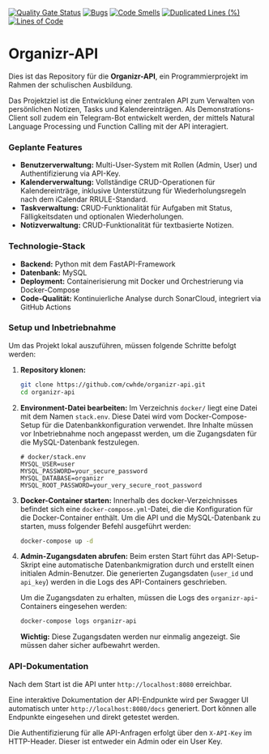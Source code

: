 [![Quality Gate Status](https://sonarcloud.io/api/project_badges/measure?project=cwhde_organizr-api&metric=alert_status&token=84681f1b724cc905c5711ff62744b85c201afe3d)](https://sonarcloud.io/summary/new_code?id=cwhde_organizr-api) [![Bugs](https://sonarcloud.io/api/project_badges/measure?project=cwhde_organizr-api&metric=bugs&token=84681f1b724cc905c5711ff62744b85c201afe3d)](https://sonarcloud.io/summary/new_code?id=cwhde_organizr-api) [![Code Smells](https://sonarcloud.io/api/project_badges/measure?project=cwhde_organizr-api&metric=code_smells&token=84681f1b724cc905c5711ff62744b85c201afe3d)](https://sonarcloud.io/summary/new_code?id=cwhde_organizr-api) [![Duplicated Lines (%)](https://sonarcloud.io/api/project_badges/measure?project=cwhde_organizr-api&metric=duplicated_lines_density&token=84681f1b724cc905c5711ff62744b85c201afe3d)](https://sonarcloud.io/summary/new_code?id=cwhde_organizr-api) [![Lines of Code](https://sonarcloud.io/api/project_badges/measure?project=cwhde_organizr-api&metric=ncloc&token=84681f1b724cc905c5711ff62744b85c201afe3d)](https://sonarcloud.io/summary/new_code?id=cwhde_organizr-api)

# Organizr-API

Dies ist das Repository für die **Organizr-API**, ein Programmierprojekt im Rahmen der schulischen Ausbildung. 

Das Projektziel ist die Entwicklung einer zentralen API zum Verwalten von persönlichen Notizen, Tasks und Kalendereinträgen.  Als Demonstrations-Client soll zudem ein Telegram-Bot entwickelt werden, der mittels Natural Language Processing und Function Calling mit der API interagiert. 

### Geplante Features

* **Benutzerverwaltung:** Multi-User-System mit Rollen (Admin, User) und Authentifizierung via API-Key. 
* **Kalenderverwaltung:** Vollständige CRUD-Operationen für Kalendereinträge, inklusive Unterstützung für Wiederholungsregeln nach dem iCalendar RRULE-Standard. 
* **Taskverwaltung:** CRUD-Funktionalität für Aufgaben mit Status, Fälligkeitsdaten und optionalen Wiederholungen. 
* **Notizverwaltung:** CRUD-Funktionalität für textbasierte Notizen. 

### Technologie-Stack

* **Backend:** Python mit dem FastAPI-Framework 
* **Datenbank:** MySQL 
* **Deployment:** Containerisierung mit Docker und Orchestrierung via Docker-Compose 
* **Code-Qualität:** Kontinuierliche Analyse durch SonarCloud, integriert via GitHub Actions

### Setup und Inbetriebnahme

Um das Projekt lokal auszuführen, müssen folgende Schritte befolgt werden:

1.  **Repository klonen:**
    ```bash
    git clone https://github.com/cwhde/organizr-api.git
    cd organizr-api
    ```
2.  **Environment-Datei bearbeiten:**
    Im Verzeichnis `docker/` liegt eine Datei mit dem Namen `stack.env`. Diese Datei wird vom Docker-Compose-Setup für die Datenbankkonfiguration verwendet. Ihre Inhalte müssen vor Inbetriebnahme noch angepasst werden, um die Zugangsdaten für die MySQL-Datenbank festzulegen.
    ```env
    # docker/stack.env
    MYSQL_USER=user
    MYSQL_PASSWORD=your_secure_password
    MYSQL_DATABASE=organizr
    MYSQL_ROOT_PASSWORD=your_very_secure_root_password
    ```

3.  **Docker-Container starten:**
    Innerhalb des docker-Verzeichnisses befindet sich eine `docker-compose.yml`-Datei, die die Konfiguration für die Docker-Container enthält. Um die API und die MySQL-Datenbank zu starten, muss folgender Befehl ausgeführt werden:
    ```bash
    docker-compose up -d
    ```
4.  **Admin-Zugangsdaten abrufen:**
    Beim ersten Start führt das API-Setup-Skript eine automatische Datenbankmigration durch und erstellt einen initialen Admin-Benutzer. Die generierten Zugangsdaten (`user_id` und `api_key`) werden in die Logs des API-Containers geschrieben.

    Um die Zugangsdaten zu erhalten, müssen die Logs des `organizr-api`-Containers eingesehen werden:
    ```bash
    docker-compose logs organizr-api
    ```
    **Wichtig:** Diese Zugangsdaten werden nur einmalig angezeigt. Sie müssen daher sicher aufbewahrt werden.

### API-Dokumentation

Nach dem Start ist die API unter `http://localhost:8080` erreichbar.

Eine interaktive Dokumentation der API-Endpunkte wird per Swagger UI automatisch unter  `http://localhost:8080/docs` generiert. Dort können alle Endpunkte eingesehen und direkt getestet werden.

Die Authentifizierung für alle API-Anfragen erfolgt über den `X-API-Key` im HTTP-Header. Dieser ist entweder ein Admin oder ein User Key.